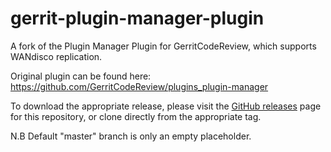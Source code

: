 # gerrit-plugin-manager-plugin

A fork of the Plugin Manager Plugin for GerritCodeReview, which supports WANdisco replication.

Original plugin can be found here: https://github.com/GerritCodeReview/plugins_plugin-manager

To download the appropriate release, please visit the [GitHub releases](../../releases) page for this repository, or clone directly from the appropriate tag.

N.B
Default "master" branch is only an empty placeholder.

